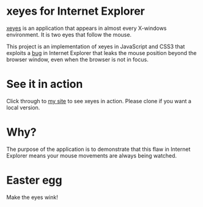 xeyes for Internet Explorer
===========================
[xeyes](http://en.wikipedia.org/wiki/Xeyes) is an application that appears in almost every X-windows environment. It is two eyes that follow the mouse.

This project is an implementation of xeyes in JavaScript and CSS3 that exploits a [bug](http://spider.io/blog/2012/12/internet-explorer-data-leakage/) in Internet Explorer that leaks the mouse position beyond the browser window, even when the browser is not in focus.

See it in action
================
Click through to [my site](http://numenore.co.uk/xeyes/) to see xeyes in action. Please clone if you want a local version.

Why?
====
The purpose of the application is to demonstrate that this flaw in Internet Explorer means your mouse movements are always being watched.

Easter egg
==========
Make the eyes wink!